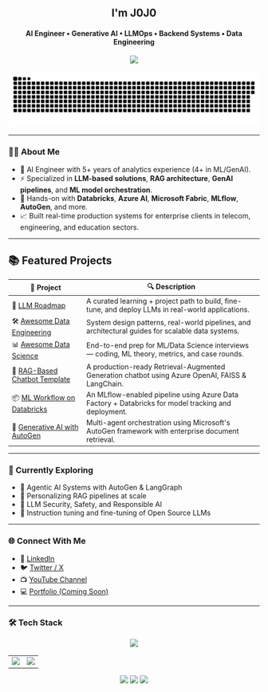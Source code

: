 <h2 align="center">I'm J0J0</h2>
<h4 align="center">AI Engineer • Generative AI • LLMOps • Backend Systems • Data Engineering</h4>

<p align="center">
  <img src="https://readme-typing-svg.demolab.com/?lines=Building+Smart+AI+Systems;LLM%20Specialist%20%7C%20MLOps%20Engineer;Powering+RAG,+ETL,+and+Recommenders;Lifelong+learner+and+open-source+enthusiast&center=true&width=800&height=45&font=Fira%20Code&pause=1000" />
</p>
<p align="left">
   <img src="./assets/contribution_grid_snake.svg" alt="snake">
</p>

---

### 👨‍💼 About Me

- 💼 AI Engineer with 5+ years of analytics experience (4+ in ML/GenAI).
- ⚡ Specialized in **LLM-based solutions**, **RAG architecture**, **GenAI pipelines**, and **ML model orchestration**.
- 🧠 Hands-on with **Databricks**, **Azure AI**, **Microsoft Fabric**, **MLflow**, **AutoGen**, and more.
- 📈 Built real-time production systems for enterprise clients in telecom, engineering, and education sectors.

---

## 📚 Featured Projects

| 🚀 Project | 🔍 Description |
|-----------|----------------|
| 🧠 [LLM Roadmap](https://github.com/01-for-all/LLM-Roadmap.git) | A curated learning + project path to build, fine-tune, and deploy LLMs in real-world applications. |
| 🛠️ [Awesome Data Engineering](https://github.com/01-for-all/awesome-low-level-design) | System design patterns, real-world pipelines, and architectural guides for scalable data systems. |
| 📊 [Awesome Data Science](https://github.com/01-for-all/awesome-behavioral-interviews) | End-to-end prep for ML/Data Science interviews — coding, ML theory, metrics, and case rounds. |
| 🤖 [RAG-Based Chatbot Template](https://github.com/01-for-all/rag-chatbot-template) | A production-ready Retrieval-Augmented Generation chatbot using Azure OpenAI, FAISS & LangChain. |
| 📦 [ML Workflow on Databricks](https://github.com/01-for-all/databricks-mlops-template) | An MLflow-enabled pipeline using Azure Data Factory + Databricks for model tracking and deployment. |
| 🧬 [Generative AI with AutoGen](https://github.com/01-for-all/agentic-genai-autogen) | Multi-agent orchestration using Microsoft's AutoGen framework with enterprise document retrieval. |

---
### 🌱 Currently Exploring

- 🤖 Agentic AI Systems with AutoGen & LangGraph  
- 🧩 Personalizing RAG pipelines at scale  
- 🔐 LLM Security, Safety, and Responsible AI  
- 🧬 Instruction tuning and fine-tuning of Open Source LLMs

---

### 🌐 Connect With Me

- 💼 [LinkedIn](https://www.linkedin.com/in/j0-j0)
- 🐦 [Twitter / X](https://twitter.com/jojo)
- 📺 [YouTube Channel](https://www.youtube.com)
- 💻 [Portfolio (Coming Soon)](https://jojo.com)

---

### 🛠️ Tech Stack

<p align="center">
  <img src="https://skillicons.dev/icons?i=python,sql,pytorch,tensorflow,docker,azure,aws,gcp,linux,git,github,vscode,fastapi,flask,databricks" />
</p>

<table>
  <tr>
    <td>
      <img src="https://github-readme-stats.vercel.app/api?username=octocat&show_icons=true&theme=tokyonight&hide_border=true&include_all_commits=true&custom_title=JOJO's%20GitHub%20Stats&line_height=28&count_private=true" />
    </td>
    <td>
       <img src="https://github-readme-stats.vercel.app/api/top-langs/?username=01-for-all&layout=compact&hide_border=true&langs_count=8&theme=tokyonight" />
    </td>
  </tr>
</table>


<p align="center">
  <img src="https://img.shields.io/github/followers/01-for-all?label=Follow&style=social" />
  <img src="https://img.shields.io/github/stars/01-for-all?style=social" />
  <img src="https://komarev.com/ghpvc/?username=01-for-all&color=brightgreen" />
</p>


